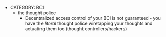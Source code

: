   * CATEGORY: BCI
    * the thought police
      * Decentralized access control of your BCI is not guaranteed - you have the *literal* thought police wiretapping your thoughts and actuating them too (thought controllers/hackers)

